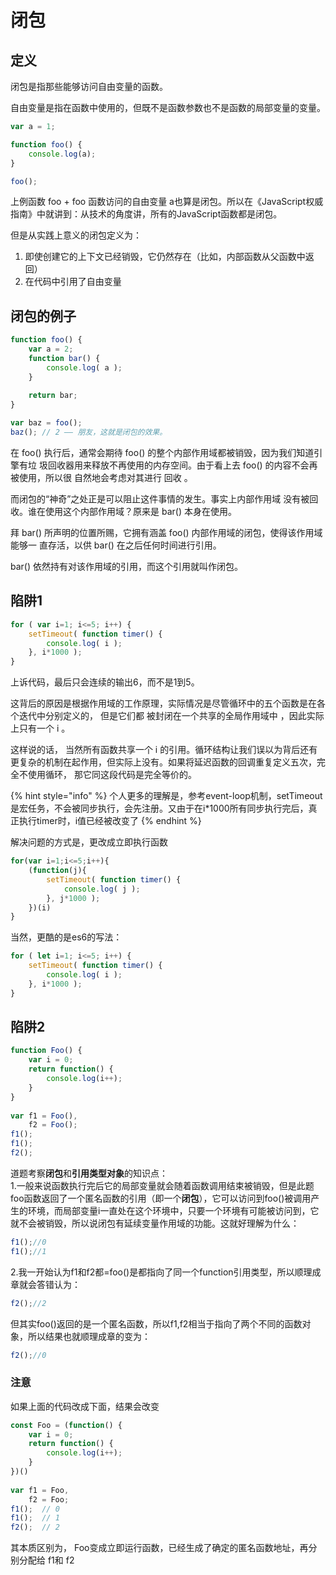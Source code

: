# 闭包

## 定义

闭包是指那些能够访问自由变量的函数。

自由变量是指在函数中使用的，但既不是函数参数也不是函数的局部变量的变量。

```javascript
var a = 1;

function foo() {
    console.log(a);
}

foo();
```

上例函数 foo + foo 函数访问的自由变量 a也算是闭包。所以在《JavaScript权威指南》中就讲到：从技术的角度讲，所有的JavaScript函数都是闭包。

但是从实践上意义的闭包定义为：

1. 即使创建它的上下文已经销毁，它仍然存在（比如，内部函数从父函数中返回）
2. 在代码中引用了自由变量

## 闭包的例子

```javascript
function foo() {
    var a = 2; 
    function bar() { 
        console.log( a ); 
    } 
    
    return bar;
} 

var baz = foo(); 
baz(); // 2 —— 朋友，这就是闭包的效果。
```

在 foo\(\) 执行后，通常会期待 foo\(\) 的整个内部作用域都被销毁，因为我们知道引擎有垃 圾回收器用来释放不再使用的内存空间。由于看上去 foo\(\) 的内容不会再被使用，所以很 自然地会考虑对其进行 回收 。

而闭包的“神奇”之处正是可以阻止这件事情的发生。事实上内部作用域 没有被回收。谁在使用这个内部作用域？原来是 bar\(\) 本身在使用。

拜 bar\(\) 所声明的位置所赐，它拥有涵盖 foo\(\) 内部作用域的闭包，使得该作用域能够一 直存活，以供 bar\(\) 在之后任何时间进行引用。

bar\(\) 依然持有对该作用域的引用，而这个引用就叫作闭包。

## 陷阱1

```javascript
for ( var i=1; i<=5; i++) { 
    setTimeout( function timer() { 
        console.log( i ); 
    }, i*1000 ); 
}
```

上诉代码，最后只会连续的输出6，而不是1到5。

这背后的原因是根据作用域的工作原理，实际情况是尽管循环中的五个函数是在各个迭代中分别定义的， 但是它们都 被封闭在一个共享的全局作用域中 ，因此实际上只有一个 i 。

这样说的话， 当然所有函数共享一个 i 的引用。循环结构让我们误以为背后还有更复杂的机制在起作用，但实际上没有。如果将延迟函数的回调重复定义五次，完全不使用循环， 那它同这段代码是完全等价的。

{% hint style="info" %}
个人更多的理解是，参考event-loop机制，setTimeout是宏任务，不会被同步执行，会先注册。又由于在i\*1000所有同步执行完后，真正执行timer时，i值已经被改变了
{% endhint %}

解决问题的方式是，更改成立即执行函数

```javascript
for(var i=1;i<=5;i++){
    (function(j){
        setTimeout( function timer() { 
            console.log( j ); 
        }, j*1000 ); 
    })(i)
}
```

当然，更酷的是es6的写法：

```javascript
for ( let i=1; i<=5; i++) { 
    setTimeout( function timer() { 
        console.log( i ); 
    }, i*1000 ); 
}
```

## 陷阱2

```javascript
function Foo() {
    var i = 0;
    return function() {
        console.log(i++);
    }
}
 
var f1 = Foo(),
    f2 = Foo();
f1();
f1();
f2();
```



道题考察**闭包**和**引用类型对象**的知识点：  
1.一般来说函数执行完后它的局部变量就会随着函数调用结束被销毁，但是此题foo函数返回了一个匿名函数的引用（即一个**闭包**），它可以访问到foo\(\)被调用产生的环境，而局部变量i一直处在这个环境中，只要一个环境有可能被访问到，它就不会被销毁，所以说闭包有延续变量作用域的功能。这就好理解为什么：

```javascript
f1();//0
f1();//1
```

2.我一开始认为f1和f2都=foo\(\)是都指向了同一个function引用类型，所以顺理成章就会答错认为：

```javascript
f2();//2
```

但其实foo\(\)返回的是一个匿名函数，所以f1,f2相当于指向了两个不同的函数对象，所以结果也就顺理成章的变为：

```javascript
f2();//0
```

### 注意

如果上面的代码改成下面，结果会改变

```javascript
const Foo = (function() {
    var i = 0;
    return function() {
        console.log(i++);
    }
})()
 
var f1 = Foo,
    f2 = Foo;
f1();  // 0
f1();  // 1
f2();  // 2
```

其本质区别为， Foo变成立即运行函数，已经生成了确定的匿名函数地址，再分别分配给 f1和 f2



